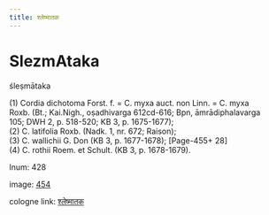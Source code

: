 ```yaml
---
title: श्लेष्मातक
---
```


# SlezmAtaka

śleṣmātaka  <div n="P" />(1) Cordia dichotoma Forst. f. = C. myxa auct. non Linn. = C. myxa <div n="lb" />Roxb. (Bt.; Kai.Nigh., oṣadhivarga 612cd-616; Bpn, āmrādiphalavarga <div n="lb" />105; DWH 2, p. 518-520; KB 3, p. 1675-1677); <div n="P" />(2) C. latifolia Roxb. (Nadk. 1, nr. 672; Raison); <div n="P" />(3) C. wallichii G. Don (KB 3, p. 1677-1678); [Page-455+ 28] <div n="P" />(4) C. rothii Roem. et Schult. (KB 3, p. 1678-1679).

lnum: 428

image: [454](https://www.sanskrit-lexicon.uni-koeln.de/scans/csl-apidev/servepdf.php?dict=snp&page=454)

cologne link: [श्लेष्मातक](https://sanskrit-lexicon.uni-koeln.de/scans/csl-apidev/getword.php?dict=snp&key=श्लेष्मातक)

